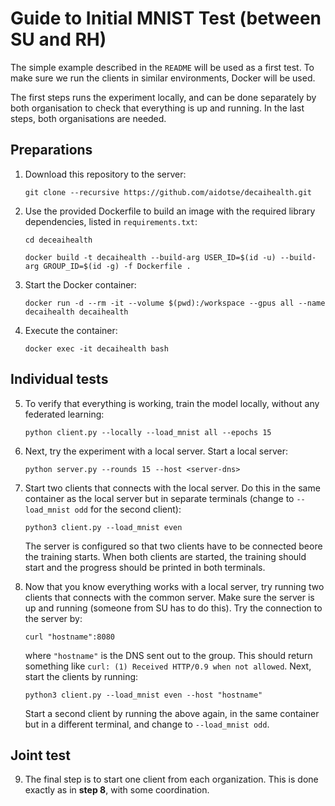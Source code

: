 # Guide to Initial MNIST Test (between SU and RH)

The simple example described in the `README` will be used as a first test. To make sure we run the clients in similar environments, Docker will be used.

The first steps runs the experiment locally, and can be done separately by both organisation to check that everything is up and running. In the last steps, both organisations are needed. 

## Preparations

1. Download this repository to the server:

   ```git clone --recursive https://github.com/aidotse/decaihealth.git```

2. Use the provided Dockerfile to build an image with the required library dependencies, listed in `requirements.txt`:

   ```cd deceaihealth```
   
   ```docker build -t decaihealth --build-arg USER_ID=$(id -u) --build-arg GROUP_ID=$(id -g) -f Dockerfile .```

3. Start the Docker container:

   ```docker run -d --rm -it --volume $(pwd):/workspace --gpus all --name decaihealth decaihealth```

4. Execute the container:

   ```docker exec -it decaihealth bash```

## Individual tests

5. To verify that everything is working, train the model locally, without any federated learning:

   ```python client.py --locally --load_mnist all --epochs 15```

6. Next, try the experiment with a local server. Start a local server:

   ```python server.py --rounds 15 --host <server-dns>```

7. Start two clients that connects with the local server. Do this in the same container as the local server but in separate terminals (change to `--load_mnist odd` for the second client):

   ```python3 client.py --load_mnist even```

   The server is configured so that two clients have to be connected beore the training starts. When both clients are started, the training should start and the progress should be printed in both terminals.


8. Now that you know everything works with a local server, try running two clients that connects with the common server. Make sure the server is up and running (someone from SU has to do this). Try the connection to the server by: 

    ```curl "hostname":8080```

    where `"hostname"` is the DNS sent out to the group. This should return something like `curl: (1) Received HTTP/0.9 when not allowed`. Next, start the clients by running:

   ```python3 client.py --load_mnist even --host "hostname"```

    Start a second client by running the above again, in the same container but in a different terminal, and change to `--load_mnist odd`.

## Joint test

9. The final step is to start one client from each organization. This is done exactly as in __step 8__, with some coordination. 

